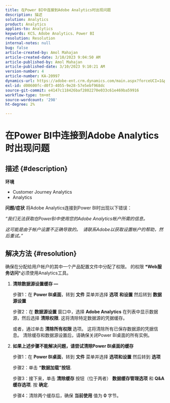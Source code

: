 ```yaml
---
title: 在Power BI中连接到Adobe Analytics时出现问题
description: 描述
solution: Analytics
product: Analytics
applies-to: Analytics
keywords: KCS、Adobe Analytics、Power BI
resolution: Resolution
internal-notes: null
bug: false
article-created-by: Amol Mahajan
article-created-date: 3/10/2023 9:04:50 AM
article-published-by: Amol Mahajan
article-published-date: 3/10/2023 9:10:21 AM
version-number: 4
article-number: KA-20997
dynamics-url: https://adobe-ent.crm.dynamics.com/main.aspx?forceUCI=1&pagetype=entityrecord&etn=knowledgearticle&id=aea0499b-22bf-ed11-83ff-6045bd006268
exl-id: d00600fc-d0f3-4055-9e28-57e5ebf968dc
source-git-commit: e4147c118426baf2802270e033c61e469ba59916
workflow-type: tm+mt
source-wordcount: '298'
ht-degree: 2%

---
```


# 在Power BI中连接到Adobe Analytics时出现问题

## 描述 {#description}

<b>环境</b>
- Customer Journey Analytics
- Analytics



<b>问题/症状</b>
将Adobe Analytics连接到Power BI时出现以下错误：



*“我们无法获取在PowerBI中使用您的Adobe Analytics帐户所需的信息。*

*这可能是由于帐户设置不正确导致的。  请联系Adobe以获取设置帐户的帮助，然后重试。”*


## 解决方法 {#resolution}

确保在分配给用户帐户的其中一个产品配置文件中分配了权限。 的权限 <b>*Web服务访问</b>*必须使用Analytics工具。<br>


1. <b>清除数据源设置缓存 —  </b>

   步骤1：在 <b>Power BI桌面</b>，转到 <b>文件</b> 菜单并选择 <b>选项</b> <b>和设置</b> 然后转到 <b>数据源设置</b>

   步骤2：在 <b>数据源设置</b> 窗口中，选择 <b>Adobe Analytics</b> 在列表中显示数据源，然后选择 <b>清除权限</b>. 这将清除特定数据源的凭据缓存。

   或者，通过单击 <b>清除所有权限 </b>选项。 这将清除所有已保存数据源的凭据信息。
清除缓存和数据源设置后，请确保关闭Power BI桌面的所有实例。
2. <b>如果上述步骤不能解决问题，请尝试清除Power BI桌面的缓存</b>

   步骤1：在 <b>Power BI桌面</b>，转到 <b>文件</b> 菜单并选择 <b>选项和设置</b> 然后转到 <b>选项</b>

   步骤2：单击 <b>“数据加载”按钮</b>.

   步骤3：接下来，单击 <b>清除缓存</b> 按钮（位于两者） <b>数据缓存管理选项</b> 和 <b>Q&amp;A缓存选项</b>. 按 <b>确定</b>.

   步骤4：清除两个缓存后，确保 <b>当前使用</b> 值为 <b>0</b> 字节。
